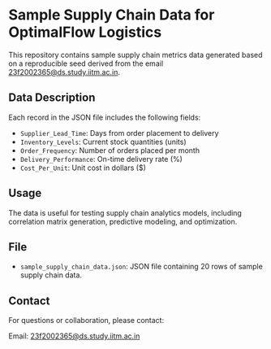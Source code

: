
# Sample Supply Chain Data for OptimalFlow Logistics

This repository contains sample supply chain metrics data generated based on a reproducible seed derived from the email 23f2002365@ds.study.iitm.ac.in.

## Data Description
Each record in the JSON file includes the following fields:

- `Supplier_Lead_Time`: Days from order placement to delivery
- `Inventory_Levels`: Current stock quantities (units)
- `Order_Frequency`: Number of orders placed per month
- `Delivery_Performance`: On-time delivery rate (%)
- `Cost_Per_Unit`: Unit cost in dollars ($)

## Usage
The data is useful for testing supply chain analytics models, including correlation matrix generation, predictive modeling, and optimization.

## File
- `sample_supply_chain_data.json`: JSON file containing 20 rows of sample supply chain data.

## Contact
For questions or collaboration, please contact:

Email: 23f2002365@ds.study.iitm.ac.in

